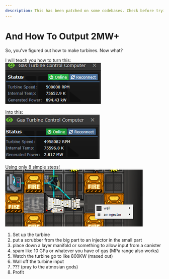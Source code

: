 ```yaml
---
description: This has been patched on some codebases. Check before trying.
---
```


# And How To Output 2MW+

So, you've figured out how to make turbines. Now what?

I will teach you how to turn this:\
![](<../.gitbook/assets/image (3) (1).png>)

Into this:\
![](<../.gitbook/assets/image (1).png>)

Using only 8 simple steps!\
![](../.gitbook/assets/image.png)

1. Set up the turbine
2. put a scrubber from the big part to an injector in the small part
3. place down a layer manifold or something to allow input from a canister
4. spam like 10 GPa or whatever you have of gas (MPa range also works)
5. Watch the turbine go to like 800KW (maxed out)
6. Wall off the turbine input
7. ??? (pray to the atmosian gods)
8. Profit
